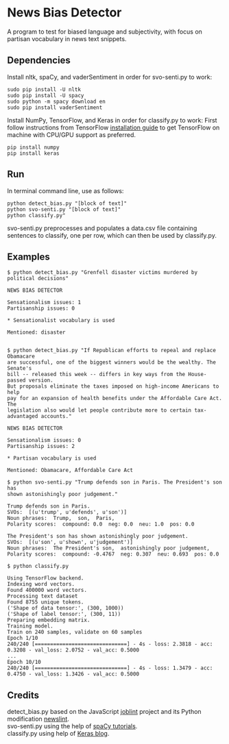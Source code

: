 # News Bias Detector

A program to test for biased language and subjectivity, with focus on partisan vocabulary in news text snippets.

## Dependencies

Install nltk, spaCy, and vaderSentiment in order for svo-senti.py to work:
```
sudo pip install -U nltk
sudo pip install -U spacy
sudo python -m spacy download en
sudo pip install vaderSentiment
```

Install NumPy, TensorFlow, and Keras in order for classify.py to work:
First follow instructions from TensorFlow [installation guide](https://www.tensorflow.org/install/) to get TensorFlow on machine with CPU/GPU support as preferred.
```
pip install numpy
pip install keras
```

## Run

In terminal command line, use as follows:
```
python detect_bias.py "[block of text]"
python svo-senti.py "[block of text]"
python classify.py"
```
svo-senti.py preprocesses and populates a data.csv file containing sentences to classify, one per row, which can then be used by classify.py.

## Examples

```
$ python detect_bias.py "Grenfell disaster victims murdered by political decisions"

NEWS BIAS DETECTOR

Sensationalism issues: 1
Partisanship issues: 0

* Sensationalist vocabulary is used

Mentioned: disaster


$ python detect_bias.py "If Republican efforts to repeal and replace Obamacare 
are successful, one of the biggest winners would be the wealthy. The Senate's 
bill -- released this week -- differs in key ways from the House-passed version. 
But proposals eliminate the taxes imposed on high-income Americans to help 
pay for an expansion of health benefits under the Affordable Care Act. The 
legislation also would let people contribute more to certain tax-advantaged accounts."

NEWS BIAS DETECTOR

Sensationalism issues: 0
Partisanship issues: 2

* Partisan vocabulary is used

Mentioned: Obamacare, Affordable Care Act
```


```
$ python svo-senti.py "Trump defends son in Paris. The President's son has 
shown astonishingly poor judgement."

Trump defends son in Paris.
SVOs:  [(u'trump', u'defends', u'son')]
Noun phrases:  Trump,  son,  Paris, 
Polarity scores:  compound: 0.0  neg: 0.0  neu: 1.0  pos: 0.0 

The President's son has shown astonishingly poor judgement.
SVOs:  [(u'son', u'shown', u'judgement')]
Noun phrases:  The President's son,  astonishingly poor judgement, 
Polarity scores:  compound: -0.4767  neg: 0.307  neu: 0.693  pos: 0.0 
```

```
$ python classify.py

Using TensorFlow backend.
Indexing word vectors.
Found 400000 word vectors.
Processing text dataset
Found 8755 unique tokens.
('Shape of data tensor:', (300, 1000))
('Shape of label tensor:', (300, 11))
Preparing embedding matrix.
Training model.
Train on 240 samples, validate on 60 samples
Epoch 1/10
240/240 [==============================] - 4s - loss: 2.3818 - acc: 0.3208 - val_loss: 2.0752 - val_acc: 0.5000
...
Epoch 10/10
240/240 [==============================] - 4s - loss: 1.3479 - acc: 0.4750 - val_loss: 1.3426 - val_acc: 0.5000

```


## Credits

detect_bias.py based on the JavaScript [joblint](https://github.com/rowanmanning/joblint) project and its Python modification [newslint](https://github.com/Xeus/newslint).  
svo-senti.py using the help of [spaCy tutorials](https://nicschrading.com/project/Intro-to-NLP-with-spaCy/).  
classify.py using help of [Keras blog](https://blog.keras.io/using-pre-trained-word-embeddings-in-a-keras-model.html).
